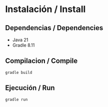 # Instalación / Install

## Dependencias / Dependencies
* Java 21
* Gradle 8.11

## Compilacion / Compile
```
gradle build
```

## Ejecución / Run
```
gradle run
```